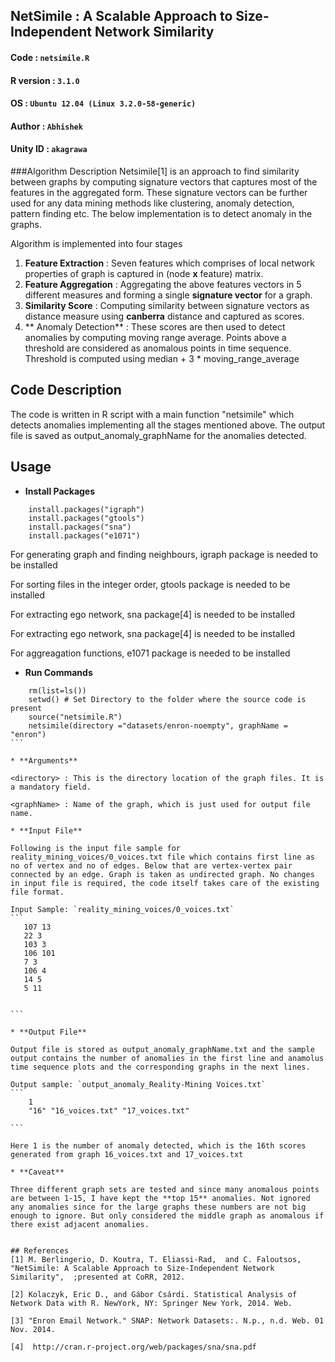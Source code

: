 ## NetSimile : A Scalable Approach to Size-Independent Network Similarity

#### Code :       `netsimile.R`
#### R version :  `3.1.0`
#### OS :         `Ubuntu 12.04 (Linux 3.2.0-58-generic)`
#### Author :     `Abhishek`
#### Unity ID :   `akagrawa`


###Algorithm Description
Netsimile[1] is an approach to find similarity between graphs by computing signature vectors that captures most of the features in the aggregated form. These signature vectors can be further used for any data mining methods like clustering, anomaly detection, pattern finding etc. The below implementation is to detect anomaly in the graphs.

Algorithm is implemented into four stages
1. **Feature Extraction** : Seven features which comprises of local network properties of graph is captured in (node **x** feature) matrix.
2. **Feature Aggregation** : Aggregating the above features vectors in 5 different measures and forming a single **signature vector** for  a graph.
3. **Similarity Score** : Computing similarity between signature vectors as distance measure using **canberra** distance and captured as scores.
4. ** Anomaly Detection** :   These scores are then used to detect anomalies by computing moving range average. Points above a threshold are considered as anomalous points in time sequence. Threshold is computed using median + 3 * moving_range_average


## Code Description
The code is written in R script with a main function "netsimile" which detects anomalies implementing all the stages mentioned above. The output file is saved as output_anomaly_graphName for the anomalies detected.

## Usage

* **Install Packages**

```
    install.packages("igraph")
    install.packages("gtools") 
    install.packages("sna")
    install.packages("e1071")

```
For generating graph and finding neighbours, igraph package is needed to be installed

For sorting files in the integer order, gtools package is needed to be installed

For extracting ego network, sna package[4] is needed to be installed

For extracting ego network, sna package[4] is needed to be installed

For aggreagation functions, e1071 package is needed to be installed


* **Run Commands**

````
    rm(list=ls())
    setwd() # Set Directory to the folder where the source code is present
    source("netsimile.R")
    netsimile(directory ="datasets/enron-noempty", graphName = "enron")
```

* **Arguments**

<directory> : This is the directory location of the graph files. It is a mandatory field.

<graphName> : Name of the graph, which is just used for output file name.

* **Input File**

Following is the input file sample for reality_mining_voices/0_voices.txt file which contains first line as no of vertex and no of edges. Below that are vertex-vertex pair connected by an edge. Graph is taken as undirected graph. No changes in input file is required, the code itself takes care of the existing file format.

Input Sample: `reality_mining_voices/0_voices.txt`
```
   107 13
   22 3
   103 3
   106 101
   7 3
   106 4
   14 5
   5 11

   
```

* **Output File**

Output file is stored as output_anomaly_graphName.txt and the sample output contains the number of anomalies in the first line and anamolus time sequence plots and the corresponding graphs in the next lines.

Output sample: `output_anomaly_Reality-Mining Voices.txt`
```
    1
    "16" "16_voices.txt" "17_voices.txt"

```

Here 1 is the number of anomaly detected, which is the 16th scores generated from graph 16_voices.txt and 17_voices.txt 

* **Caveat**

Three different graph sets are tested and since many anomalous points are between 1-15, I have kept the **top 15** anomalies. Not ignored any anomalies since for the large graphs these numbers are not big enough to ignore. But only considered the middle graph as anomalous if there exist adjacent anomalies.


## References
[1] M. Berlingerio, D. Koutra, T. Eliassi-Rad,  and C. Faloutsos,   "NetSimile: A Scalable Approach to Size-Independent Network Similarity",  ;presented at CoRR, 2012. 

[2] Kolaczyk, Eric D., and Gábor Csárdi. Statistical Analysis of Network Data with R. NewYork, NY: Springer New York, 2014. Web.

[3] "Enron Email Network." SNAP: Network Datasets:. N.p., n.d. Web. 01 Nov. 2014.

[4]  http://cran.r-project.org/web/packages/sna/sna.pdf

